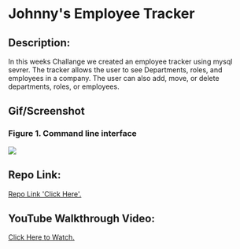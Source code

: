 # Johnny's Employee Tracker

## Description:
In this weeks Challange we created an employee tracker using mysql sevrer. The tracker allows the user to see Departments, roles, and employees in a company. The user can also add, move, or delete departments, roles, or employees. 



## Gif/Screenshot
### Figure 1. Command line interface
![](./assets/Screen%20Recording%202024-03-21%20at%206.58.24%20PM.gif)

## Repo Link:
[Repo Link 'Click Here'.](https://github.com/xJohnnyy/Johnnys-EmployeeTracker.git)

## YouTube Walkthrough Video:
[Click Here to Watch.](https://www.youtube.com/watch?v=-x0RCVBJRjI)


